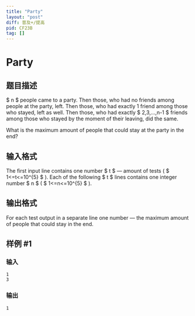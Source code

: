 ```yaml
---
title: "Party"
layout: "post"
diff: 普及+/提高
pid: CF23B
tag: []
---
```


# Party

## 题目描述

 $ n $ people came to a party. Then those, who had no friends among people at the party, left. Then those, who had exactly 1 friend among those who stayed, left as well. Then those, who had exactly $ 2,3,...,n-1 $ friends among those who stayed by the moment of their leaving, did the same.

What is the maximum amount of people that could stay at the party in the end?

## 输入格式

The first input line contains one number $ t $ — amount of tests ( $ 1<=t<=10^{5} $ ). Each of the following $ t $ lines contains one integer number $ n $ ( $ 1<=n<=10^{5} $ ).

## 输出格式

For each test output in a separate line one number — the maximum amount of people that could stay in the end.

## 样例 #1

### 输入

```
1
3

```

### 输出

```
1

```


